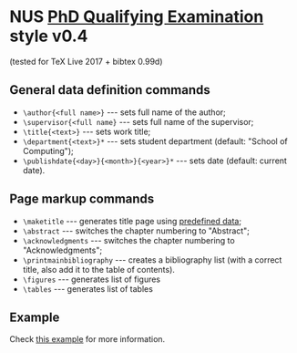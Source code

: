 # NUS [PhD Qualifying Examination](https://www.fas.nus.edu.sg/prospective-students/graduate/phd-qualifying-examination.html) style v0.4
(tested for TeX Live 2017 + bibtex 0.99d)

## General data definition commands
* `\author{<full name>}` --- sets full name of the author;
* `\supervisor{<full name}` --- sets full name of the supervisor;
* `\title{<text>}` --- sets work title;
* `\department{<text>}*` --- sets student department (default: "School of Computing");
* `\publishdate{<day>}{<month>}{<year>}*` --- sets date (default: current date).

## Page markup commands
* `\maketitle` --- generates title page using [predefined data](#general-data-definition-commands);
* `\abstract` --- switches the chapter numbering to "Abstract";
* `\acknowledgments` --- switches the chapter numbering to "Acknowledgments";
* `\printmainbibliography` --- creates a bibliography list (with a correct title, also add it to the table of contents).
* `\figures` --- generates list of figures
* `\tables` --- generates list of tables

## Example
Check [this example](https://github.com/Nilera/NUS-QE/blob/master/grp-report.tex) for more information.

